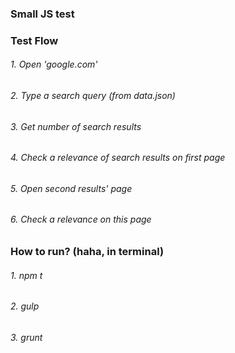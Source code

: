 ### Small JS test

### Test Flow
###### 1. Open 'google.com'
###### 2. Type a search query (from data.json)
###### 3. Get number of search results
###### 4. Check a relevance of search results on first page
###### 5. Open second results' page
###### 6. Check a relevance on this page

### How to run? (haha, in terminal)
###### 1. npm t
###### 2. gulp
###### 3. grunt